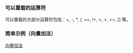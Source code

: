 ### 可以重载的运算符
可以重载的大部分运算符包括：+, -, *, /, ==, !=, <, >, +=, [] 等。

### 简单示例（向量加法）
[向量加法](file:\\\C:\Just-For-Fun\C++\learn\运算符重载.cpp)